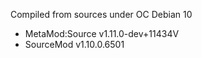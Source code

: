Compiled from sources under OC Debian 10
- MetaMod:Source v1.11.0-dev+11434V
- SourceMod v1.10.0.6501

